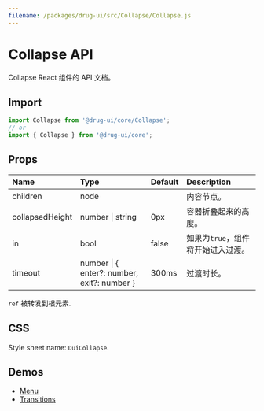```yaml
---
filename: /packages/drug-ui/src/Collapse/Collapse.js
---
```


# Collapse API

<p class="description">Collapse React 组件的 API 文档。</p>

## Import

```js
import Collapse from '@drug-ui/core/Collapse';
// or
import { Collapse } from '@drug-ui/core';
```

## Props

| Name | Type | Default | Description |
|:-----|:-----|:--------|:------------|
| <span class="prop-name">children</span> | <span class="prop-type">node</span> |  | 内容节点。 |
| <span class="prop-name">collapsedHeight</span> | <span class="prop-type">number &#124; string</span> | <span class="prop-default">0px</span> | 容器折叠起来的高度。 |
| <span class="prop-name">in</span> | <span class="prop-type">bool</span> | <span class="prop-default">false</span> | 如果为```true```，组件将开始进入过渡。 |
| <span class="prop-name">timeout</span> | <span class="prop-type">number &#124; { enter?: number, exit?: number }</span> | <span class="prop-default">300ms</span> | 过渡时长。 |

`ref` 被转发到根元素.

## CSS

Style sheet name: `DuiCollapse`.

## Demos

- [Menu](/drug-ui/components/menus/)
- [Transitions](/drug-ui/components/transitions/)




